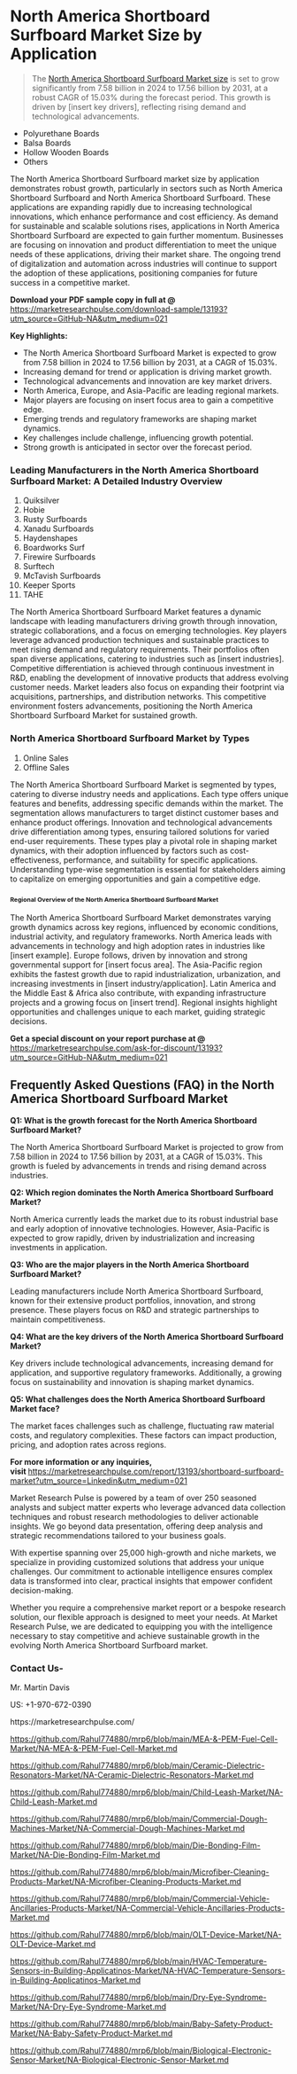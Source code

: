 <h1>North America Shortboard Surfboard Market&nbsp;Size by Application</h1><blockquote><p>The <a href="https://marketresearchpulse.com/download-sample/13193?utm_source=GitHub-NA&amp;utm_medium=021">North America Shortboard Surfboard Market size</a> is set to grow significantly from 7.58 billion in 2024 to 17.56 billion by 2031, at a robust CAGR of 15.03% during the forecast period. This growth is driven by [insert key drivers], reflecting rising demand and technological advancements.</p></blockquote><ul><li>Polyurethane Boards<li> Balsa Boards<li> Hollow Wooden Boards<li> Others</li></ul><p>The North America Shortboard Surfboard market size by application demonstrates robust growth, particularly in sectors such as North America Shortboard Surfboard and North America Shortboard Surfboard. These applications are expanding rapidly due to increasing technological innovations, which enhance performance and cost efficiency. As demand for sustainable and scalable solutions rises, applications in North America Shortboard Surfboard are expected to gain further momentum. Businesses are focusing on innovation and product differentiation to meet the unique needs of these applications, driving their market share. The ongoing trend of digitalization and automation across industries will continue to support the adoption of these applications, positioning companies for future success in a competitive market.</p><p><strong>Download your PDF sample copy in full at @ </strong><a href="https://marketresearchpulse.com/download-sample/13193?utm_source=GitHub-NA&amp;utm_medium=021">https://marketresearchpulse.com/download-sample/13193?utm_source=GitHub-NA&amp;utm_medium=021</a></p><p><strong>Key Highlights: </strong></p><ul><li>The North America Shortboard Surfboard Market is expected to grow from 7.58 billion in 2024 to 17.56 billion by 2031, at a CAGR of 15.03%.</li><li>Increasing demand for trend or application is driving market growth.</li><li>Technological advancements and innovation are key market drivers.</li><li>North America, Europe, and Asia-Pacific are leading regional markets.</li><li>Major players are focusing on insert focus area to gain a competitive edge.</li><li>Emerging trends and regulatory frameworks are shaping market dynamics.</li><li>Key challenges include challenge, influencing growth potential.</li><li>Strong growth is anticipated in sector over the forecast period.</li></ul><h3>Leading Manufacturers in the North America Shortboard Surfboard Market: A Detailed Industry Overview</h3><ol><li>Quiksilver</li><li>Hobie</li><li>Rusty Surfboards</li><li>Xanadu Surfboards</li><li>Haydenshapes</li><li>Boardworks Surf</li><li>Firewire Surfboards</li><li>Surftech</li><li>McTavish Surfboards</li><li>Keeper Sports</li><li>TAHE</li></ol><div class="flex max-w-full flex-col flex-grow"><div class="min-h-8 text-message flex w-full flex-col items-end gap-2 whitespace-normal break-words [.text-message+&amp;]:mt-5" dir="auto" data-message-author-role="assistant" data-message-id="fd8432e4-4910-450d-b182-61b7bfb0a01f" data-message-model-slug="gpt-4o"><div class="flex w-full flex-col gap-1 empty:hidden first:pt-[3px]"><div class="markdown prose w-full break-words dark:prose-invert light"><p>The North America Shortboard Surfboard Market features a dynamic landscape with leading manufacturers driving growth through innovation, strategic collaborations, and a focus on emerging technologies. Key players leverage advanced production techniques and sustainable practices to meet rising demand and regulatory requirements. Their portfolios often span diverse applications, catering to industries such as [insert industries]. Competitive differentiation is achieved through continuous investment in R&amp;D, enabling the development of innovative products that address evolving customer needs. Market leaders also focus on expanding their footprint via acquisitions, partnerships, and distribution networks. This competitive environment fosters advancements, positioning the North America Shortboard Surfboard Market for sustained growth.</p></div></div></div></div><h3>North America Shortboard Surfboard Market by Types</h3><ol><li>Online Sales<li> Offline Sales</li></ol><div class="flex max-w-full flex-col flex-grow"><div class="min-h-8 text-message flex w-full flex-col items-end gap-2 whitespace-normal break-words [.text-message+&amp;]:mt-5" dir="auto" data-message-author-role="assistant" data-message-id="084470be-0bb7-4664-bddf-5156b4f41249" data-message-model-slug="gpt-4o-mini"><div class="flex w-full flex-col gap-1 empty:hidden first:pt-[3px]"><div class="markdown prose w-full break-words dark:prose-invert light"><p>The North America Shortboard Surfboard Market is segmented by types, catering to diverse industry needs and applications. Each type offers unique features and benefits, addressing specific demands within the market. The segmentation allows manufacturers to target distinct customer bases and enhance product offerings. Innovation and technological advancements drive differentiation among types, ensuring tailored solutions for varied end-user requirements. These types play a pivotal role in shaping market dynamics, with their adoption influenced by factors such as cost-effectiveness, performance, and suitability for specific applications. Understanding type-wise segmentation is essential for stakeholders aiming to capitalize on emerging opportunities and gain a competitive edge.</p></div></div></div></div><h3><span style="font-size: 11px;">Regional Overview of the North America Shortboard Surfboard Market</span></h3><div class="flex max-w-full flex-col flex-grow"><div class="min-h-8 text-message flex w-full flex-col items-end gap-2 whitespace-normal break-words [.text-message+&amp;]:mt-5" dir="auto" data-message-author-role="assistant" data-message-id="e9038762-ce64-4e30-91c9-9bd413514231" data-message-model-slug="gpt-4o-mini"><div class="flex w-full flex-col gap-1 empty:hidden first:pt-[3px]"><div class="markdown prose w-full break-words dark:prose-invert light"><p>The North America Shortboard Surfboard Market demonstrates varying growth dynamics across key regions, influenced by economic conditions, industrial activity, and regulatory frameworks. North America leads with advancements in technology and high adoption rates in industries like [insert example]. Europe follows, driven by innovation and strong governmental support for [insert focus area]. The Asia-Pacific region exhibits the fastest growth due to rapid industrialization, urbanization, and increasing investments in [insert industry/application]. Latin America and the Middle East &amp; Africa also contribute, with expanding infrastructure projects and a growing focus on [insert trend]. Regional insights highlight opportunities and challenges unique to each market, guiding strategic decisions.</p></div></div></div></div><p><strong>Get a special discount on your report purchase at @ </strong><a href="https://marketresearchpulse.com/ask-for-discount/13193?utm_source=GitHub-NA&amp;utm_medium=021">https://marketresearchpulse.com/ask-for-discount/13193?utm_source=GitHub-NA&amp;utm_medium=021</a></p><h2>Frequently Asked Questions (FAQ) in the North America Shortboard Surfboard Market</h2><p><strong>Q1: What is the growth forecast for the North America Shortboard Surfboard Market?</strong></p><p>The North America Shortboard Surfboard Market is projected to grow from 7.58 billion in 2024 to 17.56 billion by 2031, at a CAGR of 15.03%. This growth is fueled by advancements in trends and rising demand across industries.</p><p><strong>Q2: Which region dominates the North America Shortboard Surfboard Market?</strong></p><p>North America currently leads the market due to its robust industrial base and early adoption of innovative technologies. However, Asia-Pacific is expected to grow rapidly, driven by industrialization and increasing investments in application.</p><p><strong>Q3: Who are the major players in the North America Shortboard Surfboard Market?</strong></p><p>Leading manufacturers include North America Shortboard Surfboard, known for their extensive product portfolios, innovation, and strong presence. These players focus on R&amp;D and strategic partnerships to maintain competitiveness.</p><p><strong>Q4: What are the key drivers of the North America Shortboard Surfboard Market?</strong></p><p>Key drivers include technological advancements, increasing demand for application, and supportive regulatory frameworks. Additionally, a growing focus on sustainability and innovation is shaping market dynamics.</p><p><strong>Q5: What challenges does the North America Shortboard Surfboard Market face?</strong></p><p>The market faces challenges such as challenge, fluctuating raw material costs, and regulatory complexities. These factors can impact production, pricing, and adoption rates across regions.</p><p><strong>For more information or any inquiries, visit&nbsp;</strong><a href="https://marketresearchpulse.com/report/13193/shortboard-surfboard-market?utm_source=Linkedin&utm_medium=021">https://marketresearchpulse.com/report/13193/shortboard-surfboard-market?utm_source=Linkedin&utm_medium=021</a></p><p>Market Research Pulse is powered by a team of over 250 seasoned analysts and subject matter experts who leverage advanced data collection techniques and robust research methodologies to deliver actionable insights. We go beyond data presentation, offering deep analysis and strategic recommendations tailored to your business goals.</p><p>With expertise spanning over 25,000 high-growth and niche markets, we specialize in providing customized solutions that address your unique challenges. Our commitment to actionable intelligence ensures complex data is transformed into clear, practical insights that empower confident decision-making.</p><p>Whether you require a comprehensive market report or a bespoke research solution, our flexible approach is designed to meet your needs. At Market Research Pulse, we are dedicated to equipping you with the intelligence necessary to stay competitive and achieve sustainable growth in the evolving North America Shortboard Surfboard market.</p><h3><strong>Contact Us-</strong></h3><p>Mr. Martin Davis</p><p>US: +1-970-672-0390</p><p>https://marketresearchpulse.com/</p><p><a href="https://github.com/Rahul774880/mrp6/blob/main/MEA-&-PEM-Fuel-Cell-Market/NA-MEA-&-PEM-Fuel-Cell-Market.md">https://github.com/Rahul774880/mrp6/blob/main/MEA-&-PEM-Fuel-Cell-Market/NA-MEA-&-PEM-Fuel-Cell-Market.md</a></p><p><a href="https://github.com/Rahul774880/mrp6/blob/main/Ceramic-Dielectric-Resonators-Market/NA-Ceramic-Dielectric-Resonators-Market.md">https://github.com/Rahul774880/mrp6/blob/main/Ceramic-Dielectric-Resonators-Market/NA-Ceramic-Dielectric-Resonators-Market.md</a></p><p><a href="https://github.com/Rahul774880/mrp6/blob/main/Child-Leash-Market/NA-Child-Leash-Market.md">https://github.com/Rahul774880/mrp6/blob/main/Child-Leash-Market/NA-Child-Leash-Market.md</a></p><p><a href="https://github.com/Rahul774880/mrp6/blob/main/Commercial-Dough-Machines-Market/NA-Commercial-Dough-Machines-Market.md">https://github.com/Rahul774880/mrp6/blob/main/Commercial-Dough-Machines-Market/NA-Commercial-Dough-Machines-Market.md</a></p><p><a href="https://github.com/Rahul774880/mrp6/blob/main/Die-Bonding-Film-Market/NA-Die-Bonding-Film-Market.md">https://github.com/Rahul774880/mrp6/blob/main/Die-Bonding-Film-Market/NA-Die-Bonding-Film-Market.md</a></p><p><a href="https://github.com/Rahul774880/mrp6/blob/main/Microfiber-Cleaning-Products-Market/NA-Microfiber-Cleaning-Products-Market.md">https://github.com/Rahul774880/mrp6/blob/main/Microfiber-Cleaning-Products-Market/NA-Microfiber-Cleaning-Products-Market.md</a></p><p><a href="https://github.com/Rahul774880/mrp6/blob/main/Commercial-Vehicle-Ancillaries-Products-Market/NA-Commercial-Vehicle-Ancillaries-Products-Market.md">https://github.com/Rahul774880/mrp6/blob/main/Commercial-Vehicle-Ancillaries-Products-Market/NA-Commercial-Vehicle-Ancillaries-Products-Market.md</a></p><p><a href="https://github.com/Rahul774880/mrp6/blob/main/OLT-Device-Market/NA-OLT-Device-Market.md">https://github.com/Rahul774880/mrp6/blob/main/OLT-Device-Market/NA-OLT-Device-Market.md</a></p><p><a href="https://github.com/Rahul774880/mrp6/blob/main/HVAC-Temperature-Sensors-in-Building-Applicatinos-Market/NA-HVAC-Temperature-Sensors-in-Building-Applicatinos-Market.md">https://github.com/Rahul774880/mrp6/blob/main/HVAC-Temperature-Sensors-in-Building-Applicatinos-Market/NA-HVAC-Temperature-Sensors-in-Building-Applicatinos-Market.md</a></p><p><a href="https://github.com/Rahul774880/mrp6/blob/main/Dry-Eye-Syndrome-Market/NA-Dry-Eye-Syndrome-Market.md">https://github.com/Rahul774880/mrp6/blob/main/Dry-Eye-Syndrome-Market/NA-Dry-Eye-Syndrome-Market.md</a></p><p><a href="https://github.com/Rahul774880/mrp6/blob/main/Baby-Safety-Product-Market/NA-Baby-Safety-Product-Market.md">https://github.com/Rahul774880/mrp6/blob/main/Baby-Safety-Product-Market/NA-Baby-Safety-Product-Market.md</a></p><p><a href="https://github.com/Rahul774880/mrp6/blob/main/Biological-Electronic-Sensor-Market/NA-Biological-Electronic-Sensor-Market.md">https://github.com/Rahul774880/mrp6/blob/main/Biological-Electronic-Sensor-Market/NA-Biological-Electronic-Sensor-Market.md</a></p>
